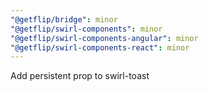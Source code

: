 ```yaml
---
"@getflip/bridge": minor
"@getflip/swirl-components": minor
"@getflip/swirl-components-angular": minor
"@getflip/swirl-components-react": minor
---
```


Add persistent prop to swirl-toast
